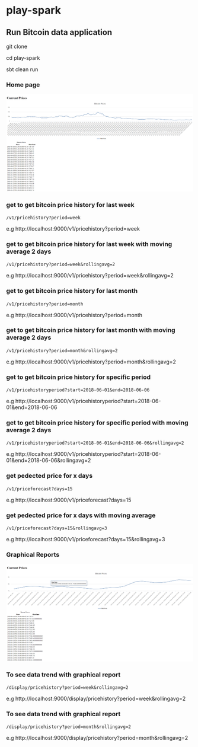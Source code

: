 #  play-spark
##  Run Bitcoin data application 

git clone 

cd play-spark

sbt clean run 

### Home page
![Home Page](/images/home.png)

### get to get bitcoin price history for last week 
	/v1/pricehistory?period=week
e.g http://localhost:9000/v1/pricehistory?period=week

### get to get bitcoin price history for last week with moving average 2 days
	/v1/pricehistory?period=week&rollingavg=2
e.g http://localhost:9000/v1/pricehistory?period=week&rollingavg=2


### get to get bitcoin price history for last month 
	/v1/pricehistory?period=month
e.g http://localhost:9000/v1/pricehistory?period=month

### get to get bitcoin price history for last month with moving average 2 days
	/v1/pricehistory?period=month&rollingavg=2
e.g http://localhost:9000/v1/pricehistory?period=month&rollingavg=2

### get to get bitcoin price history for specific period 
	/v1/pricehistoryperiod?start=2018-06-01&end=2018-06-06
e.g http://localhost:9000/v1/pricehistoryperiod?start=2018-06-01&end=2018-06-06

### get to get bitcoin price history for specific period with moving average 2 days
	/v1/pricehistoryperiod?start=2018-06-01&end=2018-06-06&rollingavg=2
e.g http://localhost:9000/v1/pricehistoryperiod?start=2018-06-01&end=2018-06-06&rollingavg=2

### get pedected price for x days
	/v1/priceforecast?days=15
e.g http://localhost:9000/v1/priceforecast?days=15

### get pedected price for x days with moving average
    /v1/priceforecast?days=15&rollingavg=3
e.g http://localhost:9000/v1/priceforecast?days=15&rollingavg=3

### Graphical Reports
![Price History Display](/images/pricehistory.png)

### To see data trend with graphical report
	/display/pricehistory?period=week&rollingavg=2
e.g http://localhost:9000/display/pricehistory?period=week&rollingavg=2

### To see data trend with graphical report
	/display/pricehistory?period=month&rollingavg=2
e.g http://localhost:9000/display/pricehistory?period=month&rollingavg=2


